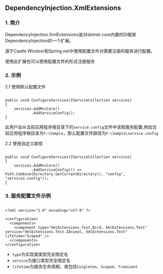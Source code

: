 ## DependencyInjection.XmlExtensions

### 1. 简介

DependencyInjection.XmlExtensions是对dotnet core内置的DI框架DependencyInjection的一个扩展。

源于Castle Windsor和Spring.net中使用配置文件对需要注册的服务进行配置。

使用此扩展也可以使用配置文件的形式注册服务

### 2. 示例

2.1 使用默认配置文件

```

public void ConfigureServices(IServiceCollection services)
{
    services.AddMvcCore()
            .AddServiceConfig();
}

```

此用户会从当前应用程序根目录下的`service.config`文件中读取服务配置,例如当前应用程序根目录为`F:\Sample`，那么配置文件路径为`F:\Sample\service.config`

2.2 使用自定义路径

```

public void ConfigureServices(IServiceCollection services)
{
    services.AddMvcCore()
            .AddServiceConfig(() => Path.Combine(Directory.GetCurrentDirectory(), "config", "service1.config"));
}

```

### 3. 服务配置文件示例

```

<?xml version="1.0" encoding="utf-8" ?>

<configuration>
  <components>
    <component type="XmlExtensions.Test.Bird, XmlExtensions.Test" service="XmlExtensions.Test.IAnimal, XmlExtensions.Test" lifetime="Scoped" />
  </components>
</configuration>

```

- `type`为实现类类型完全限定名
- `service`为接口类型完全限定名
- `lifetime`为服务生命周期，值包括`Singleton`、`Scoped`、`Transient`
